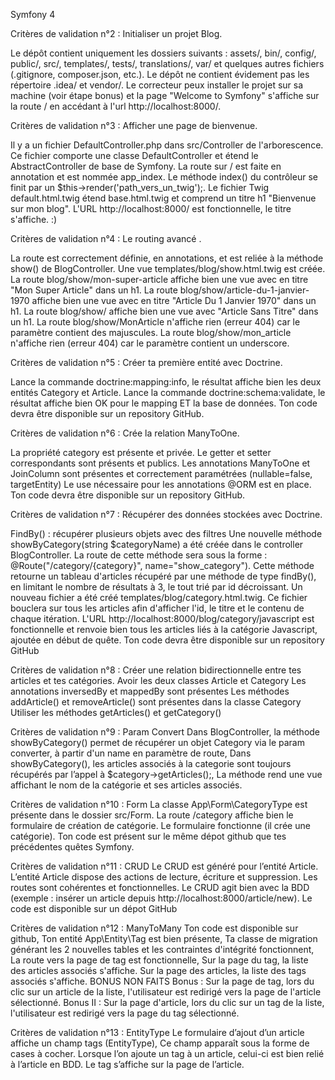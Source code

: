 Symfony 4 

Critères de validation n°2 : Initialiser un projet Blog.

Le dépôt contient uniquement les dossiers suivants : assets/, bin/, config/, public/, src/, templates/, tests/, translations/, var/ et quelques autres fichiers (.gitignore, composer.json, etc.).
Le dépôt ne contient évidement pas les répertoire .idea/ et vendor/.
Le correcteur peux installer le projet sur sa machine (voir étape bonus) et la page "Welcome to Symfony" s'affiche sur la route / en accédant à l'url http://localhost:8000/.

Critères de validation n°3 : Afficher une page de bienvenue.

Il y a un fichier DefaultController.php dans src/Controller de l'arborescence.
Ce fichier comporte une classe DefaultController et étend le AbstractController de base de Symfony.
La route sur / est faite en annotation et est nommée app_index.
Le méthode index() du contrôleur se finit par un $this->render('path_vers_un_twig');.
Le fichier Twig default.html.twig étend base.html.twig et comprend un titre h1 "Bienvenue sur mon blog".
L'URL http://localhost:8000/ est fonctionnelle, le titre s'affiche. :)

Critères de validation n°4 : Le routing avancé .

La route est correctement définie, en annotations, et est reliée à la méthode show() de BlogController.
Une vue templates/blog/show.html.twig est créée.
La route blog/show/mon-super-article affiche bien une vue avec en titre "Mon Super Article" dans un h1.
La route blog/show/article-du-1-janvier-1970 affiche bien une vue avec en titre "Article Du 1 Janvier 1970" dans un h1.
La route blog/show/ affiche bien une vue avec "Article Sans Titre" dans un h1.
La route blog/show/MonArticle n'affiche rien (erreur 404) car le paramètre contient des majuscules.
La route blog/show/mon_article n'affiche rien (erreur 404) car le paramètre contient un underscore.

Critères de validation n°5 : Créer ta première entité avec Doctrine.

Lance la commande doctrine:mapping:info, le résultat affiche bien les deux entités Category et Article.
Lance la commande doctrine:schema:validate, le résultat affiche bien OK pour le mapping ET la base de données.
Ton code devra être disponible sur un repository GitHub.

Critères de validation n°6 : Crée la relation ManyToOne.

La propriété category est présente et privée.
Le getter et setter correspondants sont présents et publics.
Les annotations ManyToOne et JoinColumn sont présentes et correctement paramétrées (nullable=false, targetEntity)
Le use nécessaire pour les annotations @ORM est en place.
Ton code devra être disponible sur un repository GitHub.

Critères de validation n°7 : Récupérer des données stockées avec Doctrine.

FindBy() : récupérer plusieurs objets avec des filtres
Une nouvelle méthode showByCategory(string $categoryName) a été créée dans le controller BlogController.
La route de cette méthode sera sous la forme : @Route("/category/{category}", name="show_category").
Cette méthode retourne un tableau d'articles récupéré par une méthode de type findBy(), en limitant le nombre de résultats à 3, le tout trié par id décroissant.
Un nouveau fichier a été créé templates/blog/category.html.twig.
Ce fichier bouclera sur tous les articles afin d'afficher l'id, le titre et le contenu de chaque itération.
L'URL http://localhost:8000/blog/category/javascript est fonctionnelle et renvoie bien tous les articles liés à la catégorie Javascript, ajoutée en début de quête.
Ton code devra être disponible sur un repository GitHub

Critères de validation n°8 : Créer une relation bidirectionnelle entre tes articles et tes catégories. 
Avoir les deux classes Article et Category
Les annotations inversedBy et mappedBy sont présentes
Les méthodes addArticle() et removeArticle() sont présentes dans la classe Category
Utiliser les méthodes getArticles() et getCategory()

Critères de validation n°9 : Param Convert
Dans BlogController, la méthode showByCategory() permet de récupérer un objet Category via le param converter, à partir d'un name en paramètre de route,
Dans showByCategory(), les articles associés à la categorie sont toujours récupérés par l’appel à $category->getArticles();,
La méthode rend une vue affichant le nom de la catégorie et ses articles associés.

Critères de validation n°10 : Form
La classe App\Form\CategoryType est présente dans le dossier src/Form.
La route /category affiche bien le formulaire de création de catégorie.
Le formulaire fonctionne (il crée une catégorie).
Ton code est présent sur le même dépot github que tes précédentes quêtes Symfony.

Critères de validation n°11 : CRUD
Le CRUD est généré pour l’entité Article.
L’entité Article dispose des actions de lecture, écriture et suppression.
Les routes sont cohérentes et fonctionnelles.
Le CRUD agit bien avec la BDD (exemple : insérer un article depuis http://localhost:8000/article/new).
Le code est disponible sur un dépot GitHub

Critères de validation n°12 : ManyToMany
Ton code est disponible sur github,
Ton entité App\Entity\Tag est bien présente,
Ta classe de migration générant les 2 nouvelles tables et les contraintes d'intégrité fonctionnent,
La route vers la page de tag est fonctionnelle,
Sur la page du tag, la liste des articles associés s'affiche.
Sur la page des articles, la liste des tags associés s'affiche.
BONUS NON FAITS
Bonus : Sur la page de tag, lors du clic sur un article de la liste, l'utilisateur est redirigé vers la page de l'article sélectionné.
Bonus II : Sur la page d'article, lors du clic sur un tag de la liste, l'utilisateur est redirigé vers la page du tag sélectionné.

Critères de validation n°13 : EntityType
Le formulaire d’ajout d’un article affiche un champ tags (EntityType),
Ce champ apparaît sous la forme de cases à cocher.
Lorsque l’on ajoute un tag à un article, celui-ci est bien relié à l’article en BDD.
Le tag s’affiche sur la page de l’article.



